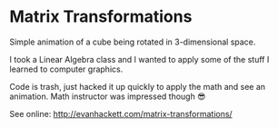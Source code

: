 # Matrix Transformations
Simple animation of a cube being rotated in 3-dimensional space.

I took a Linear Algebra class and I wanted to apply some of the stuff I learned to computer graphics.

Code is trash, just hacked it up quickly to apply the math and see an animation. Math instructor was impressed though 😎

See online: http://evanhackett.com/matrix-transformations/
